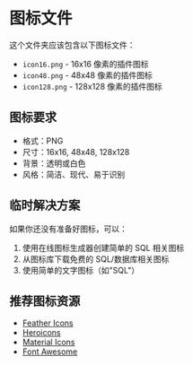 # 图标文件

这个文件夹应该包含以下图标文件：

- `icon16.png` - 16x16 像素的插件图标
- `icon48.png` - 48x48 像素的插件图标
- `icon128.png` - 128x128 像素的插件图标

## 图标要求

- 格式：PNG
- 尺寸：16x16, 48x48, 128x128
- 背景：透明或白色
- 风格：简洁、现代、易于识别

## 临时解决方案

如果你还没有准备好图标，可以：

1. 使用在线图标生成器创建简单的 SQL 相关图标
2. 从图标库下载免费的 SQL/数据库相关图标
3. 使用简单的文字图标（如"SQL"）

## 推荐图标资源

- [Feather Icons](https://feathericons.com/)
- [Heroicons](https://heroicons.com/)
- [Material Icons](https://material.io/icons/)
- [Font Awesome](https://fontawesome.com/)
